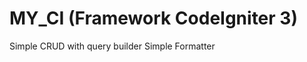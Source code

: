 MY_CI (Framework CodeIgniter 3)
===============================
Simple CRUD with query builder
Simple Formatter
